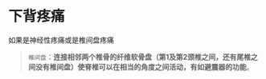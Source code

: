 # 下背疼痛
如果是神经性疼痛或是椎间盘疼痛













> `椎间盘`：**连接相邻两个椎骨的纤维软骨盘（第1及第2颈椎之间，还有尾椎之间没有椎间盘）使脊椎可以在相当的角度之间活动，有如避震器的功能**。